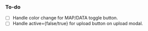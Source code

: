  ### To-do

- [ ] Handle color change for MAP/DATA toggle button.
- [ ] Handle active={false/true} for upload button on upload modal.